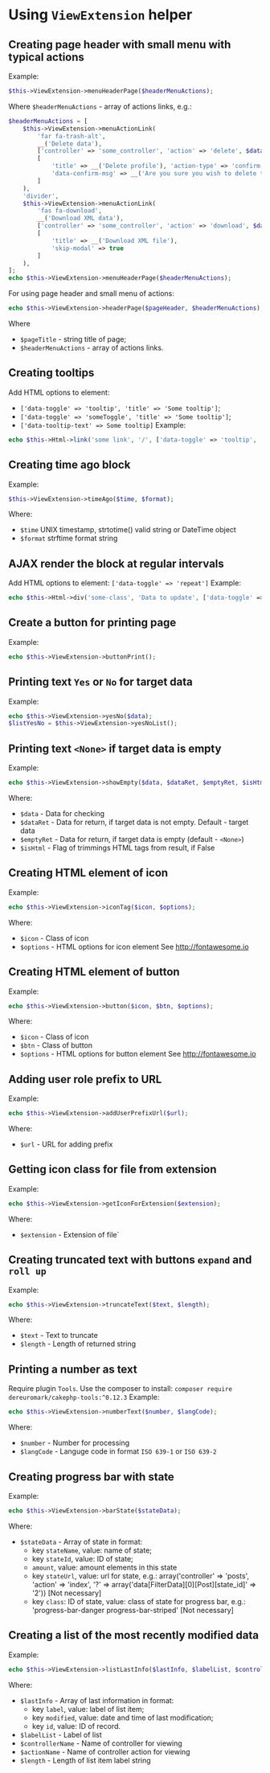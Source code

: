 # Using `ViewExtension` helper

## Creating page header with small menu with typical actions

Example:
```php
$this->ViewExtension->menuHeaderPage($headerMenuActions);
```
Where `$headerMenuActions` - array of actions links, e.g.:
```php
$headerMenuActions = [
    $this->ViewExtension->menuActionLink(
        'far fa-trash-alt',
        __('Delete data'),
        ['controller' => 'some_controller', 'action' => 'delete', $data['SomeModel']['id']],
        [
            'title' => __('Delete profile'), 'action-type' => 'confirm-post',
            'data-confirm-msg' => __('Are you sure you wish to delete this data?'),
        ]
    ),
    'divider',
    $this->ViewExtension->menuActionLink(
        'fas fa-download',
        __('Download XML data'),
        ['controller' => 'some_controller', 'action' => 'download', $data['SomeModel']['id'], 'ext' => 'xml'],
        [
            'title' => __('Download XML file'),
            'skip-modal' => true
        ]
    ),
];
echo $this->ViewExtension->menuHeaderPage($headerMenuActions);
```
For using page header and small menu of actions:
```php
echo $this->ViewExtension->headerPage($pageHeader, $headerMenuActions);
```
Where
- `$pageTitle` - string title of page;
- `$headerMenuActions` - array of actions links.

## Creating tooltips

Add HTML options to element:
- `['data-toggle' => 'tooltip', 'title' => 'Some tooltip']`;
- `['data-toggle' => 'someToggle', 'title' => 'Some tooltip']`;
- `['data-tooltip-text' => Some tooltip]`
Example:
```php
echo $this->Html->link('some link', '/', ['data-toggle' => 'tooltip', 'title' => 'Some tooltip']);
```

## Creating time ago block

Example:
```php
$this->ViewExtension->timeAgo($time, $format);
```
Where:
- `$time` UNIX timestamp, strtotime() valid string or DateTime object
- `$format` strftime format string

## AJAX render the block at regular intervals

Add HTML options to element: `['data-toggle' => 'repeat']`
Example:
```php
echo $this->Html->div('some-class', 'Data to update', ['data-toggle' => 'repeat']);
```

## Create a button for printing page

Example:
```php
echo $this->ViewExtension->buttonPrint();
```

## Printing text `Yes` or `No` for target data

Example:
```php
echo $this->ViewExtension->yesNo($data);
$listYesNo = $this->ViewExtension->yesNoList();
```

## Printing text `<None>` if target data is empty

Example:
```php
echo $this->ViewExtension->showEmpty($data, $dataRet, $emptyRet, $isHtml);
```
Where:
- `$data` - Data for checking
- `$dataRet` - Data for return, if target data is not empty. Default - target data
- `$emptyRet` - Data for return, if target data is empty (default - `<None>`)
- `$isHtml` - Flag of trimmings HTML tags from result, if False

## Creating HTML element of icon

Example:
```php
echo $this->ViewExtension->iconTag($icon, $options);
```
Where:
- `$icon` - Class of icon
- `$options` - HTML options for icon element
See http://fontawesome.io

## Creating HTML element of button

Example:
```php
echo $this->ViewExtension->button($icon, $btn, $options);
```
Where:
- `$icon` - Class of icon
- `$btn` - Class of button
- `$options` - HTML options for button element
See http://fontawesome.io

## Adding user role prefix to URL

Example:
```php
echo $this->ViewExtension->addUserPrefixUrl($url);
```
Where:
- `$url` - URL for adding prefix

## Getting icon class for file from extension

Example:
```php
echo $this->ViewExtension->getIconForExtension($extension);
```
Where:
- `$extension` - Extension of file`

## Creating truncated text with buttons `expand` and `roll up`

Example:
```php
echo $this->ViewExtension->truncateText($text, $length);
```
Where:
- `$text` - Text to truncate
- `$length` - Length of returned string

## Printing a number as text

Require plugin `Tools`. Use the composer to install:
`composer require dereuromark/cakephp-tools:^0.12.3`
Example:
```php
echo $this->ViewExtension->numberText($number, $langCode);
```
Where:
- `$number` - Number for processing
- `$langCode` - Languge code in format `ISO 639-1` or `ISO 639-2`

## Creating progress bar with state

Example:
```php
echo $this->ViewExtension->barState($stateData);
```
Where:
- `$stateData` - Array of state in format:
  * key `stateName`, value: name of state;
  * key `stateId`, value: ID of state;
  * `amount`, value: amount elements in this state
  * key `stateUrl`, value: url for state, e.g.:
    array('controller' => 'posts', 'action' => 'index', '?' => array('data[FilterData][0][Post][state_id]' => '2')) [Not necessary]
  * key `class`: ID of state, value: class of state for progress bar,
    e.g.: 'progress-bar-danger progress-bar-striped' [Not necessary]

## Creating a list of the most recently modified data

Example:
```php
echo $this->ViewExtension->listLastInfo($lastInfo, $labelList, $controllerName, $actionName, $length);
```
Where:
- `$lastInfo` - Array of last information in format:
  * key `label`, value: label of list item;
  * key `modified`, value: date and time of last modification;
  * key `id`, value: ID of record.
- `$labelList` - Label of list
- `$controllerName` -  Name of controller for viewing
- `$actionName` - Name of controller action for viewing
- `$length` - Length of list item label string
